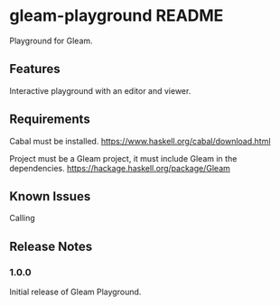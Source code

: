 # gleam-playground README

Playground for Gleam.

## Features

Interactive playground with an editor and viewer.

## Requirements

Cabal must be installed. <https://www.haskell.org/cabal/download.html>

Project must be a Gleam project, it must include Gleam in the dependencies. <https://hackage.haskell.org/package/Gleam>

## Known Issues

Calling

## Release Notes

### 1.0.0

Initial release of Gleam Playground.
